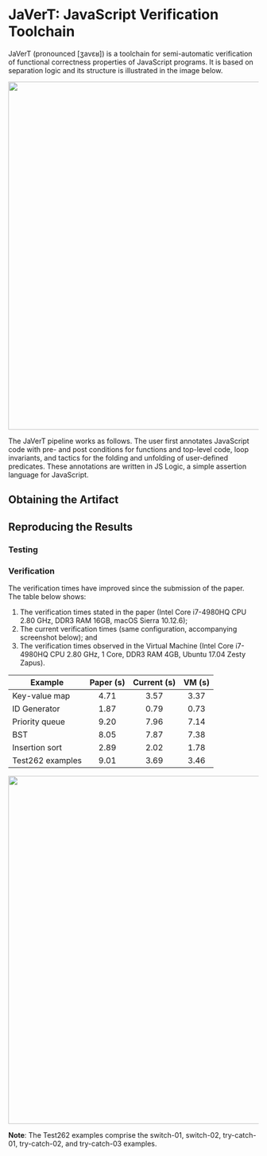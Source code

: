 # JaVerT: JavaScript Verification Toolchain

JaVerT (pronounced [ʒavɛʁ]) is a toolchain for semi-automatic verification of functional correctness properties of JavaScript programs. It is based on separation logic and its structure is illustrated in the image below.

<img src="https://github.com/resource-reasoning/JaVerT/raw/master/images/JaVerT.png?raw=true" align="center" width="700">

The JaVerT pipeline works as follows. The user first annotates JavaScript code with pre- and post conditions for functions and top-level code, loop invariants, and tactics for the folding and unfolding of user-defined predicates. These annotations are written in JS Logic, a simple assertion language for JavaScript.

## Obtaining the Artifact

## Reproducing the Results

### Testing

### Verification 

The verification times have improved since the submission of the paper. The table below shows: 

1. The verification times stated in the paper (Intel Core i7-4980HQ CPU 2.80 GHz, DDR3 RAM 16GB, macOS Sierra 10.12.6); 
2. The current verification times (same configuration, accompanying screenshot below); and 
3. The verification times observed in the Virtual Machine (Intel Core i7-4980HQ CPU 2.80 GHz, 1 Core, DDR3 RAM 4GB, Ubuntu 17.04 Zesty Zapus).

| Example          | Paper (s)     | Current (s) | VM (s)  |
| ---------------- |:-------------:|:-----------:|:-------:|
| Key-value map    | 4.71          | 3.57        | 3.37    |
| ID Generator     | 1.87          | 0.79        | 0.73    |
| Priority queue   | 9.20          | 7.96        | 7.14    |
| BST              | 8.05          | 7.87        | 7.38    |
| Insertion sort   | 2.89          | 2.02        | 1.78    |
| Test262 examples | 9.01          | 3.69        | 3.46    |

<img src="https://github.com/resource-reasoning/JaVerT/raw/master/images/VerificationResults.png?raw=true" align="center" width="700">

**Note**: The Test262 examples comprise the switch-01, switch-02, try-catch-01, try-catch-02, and try-catch-03 examples.
